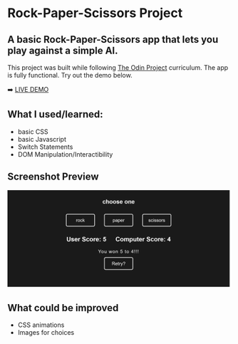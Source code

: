 # Rock-Paper-Scissors Project

## A basic Rock-Paper-Scissors app that lets you play against a simple AI.

This project was built while following [The Odin Project](https://www.theodinproject.com/) curriculum. The app is fully functional. Try out the demo below.

➡️ [LIVE DEMO](https://azboss2021.github.io/rock-paper-scissors/)

## What I used/learned:

* basic CSS
* basic Javascript
* Switch Statements
* DOM Manipulation/Interactibility

## Screenshot Preview

![screenshot](./screenshot_rock-paper-scissors.png?raw=true)

## What could be improved

* CSS animations
* Images for choices
